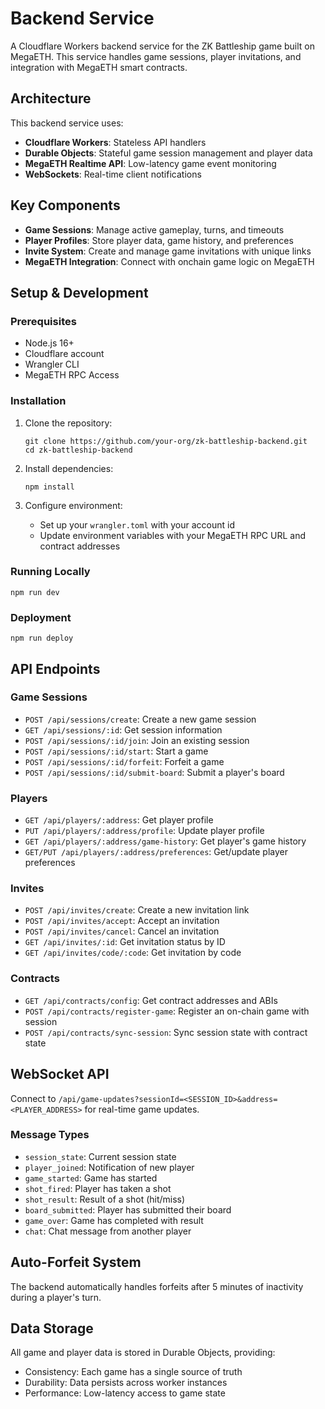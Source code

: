 # Backend Service

A Cloudflare Workers backend service for the ZK Battleship game built on MegaETH. This service handles game sessions, player invitations, and integration with MegaETH smart contracts.

## Architecture

This backend service uses:

- **Cloudflare Workers**: Stateless API handlers
- **Durable Objects**: Stateful game session management and player data
- **MegaETH Realtime API**: Low-latency game event monitoring
- **WebSockets**: Real-time client notifications

## Key Components

- **Game Sessions**: Manage active gameplay, turns, and timeouts
- **Player Profiles**: Store player data, game history, and preferences
- **Invite System**: Create and manage game invitations with unique links
- **MegaETH Integration**: Connect with onchain game logic on MegaETH

## Setup & Development

### Prerequisites

- Node.js 16+
- Cloudflare account
- Wrangler CLI
- MegaETH RPC Access

### Installation

1. Clone the repository:
   ```
   git clone https://github.com/your-org/zk-battleship-backend.git
   cd zk-battleship-backend
   ```

2. Install dependencies:
   ```
   npm install
   ```

3. Configure environment:
   - Set up your `wrangler.toml` with your account id
   - Update environment variables with your MegaETH RPC URL and contract addresses

### Running Locally

```
npm run dev
```

### Deployment

```
npm run deploy
```

## API Endpoints

### Game Sessions

- `POST /api/sessions/create`: Create a new game session
- `GET /api/sessions/:id`: Get session information
- `POST /api/sessions/:id/join`: Join an existing session
- `POST /api/sessions/:id/start`: Start a game
- `POST /api/sessions/:id/forfeit`: Forfeit a game
- `POST /api/sessions/:id/submit-board`: Submit a player's board

### Players

- `GET /api/players/:address`: Get player profile
- `PUT /api/players/:address/profile`: Update player profile
- `GET /api/players/:address/game-history`: Get player's game history
- `GET/PUT /api/players/:address/preferences`: Get/update player preferences

### Invites

- `POST /api/invites/create`: Create a new invitation link
- `POST /api/invites/accept`: Accept an invitation
- `POST /api/invites/cancel`: Cancel an invitation
- `GET /api/invites/:id`: Get invitation status by ID
- `GET /api/invites/code/:code`: Get invitation by code

### Contracts

- `GET /api/contracts/config`: Get contract addresses and ABIs
- `POST /api/contracts/register-game`: Register an on-chain game with session
- `POST /api/contracts/sync-session`: Sync session state with contract state

## WebSocket API

Connect to `/api/game-updates?sessionId=<SESSION_ID>&address=<PLAYER_ADDRESS>` for real-time game updates.

### Message Types

- `session_state`: Current session state
- `player_joined`: Notification of new player
- `game_started`: Game has started
- `shot_fired`: Player has taken a shot
- `shot_result`: Result of a shot (hit/miss)
- `board_submitted`: Player has submitted their board
- `game_over`: Game has completed with result
- `chat`: Chat message from another player

## Auto-Forfeit System

The backend automatically handles forfeits after 5 minutes of inactivity during a player's turn.

## Data Storage

All game and player data is stored in Durable Objects, providing:

- Consistency: Each game has a single source of truth
- Durability: Data persists across worker instances
- Performance: Low-latency access to game state
